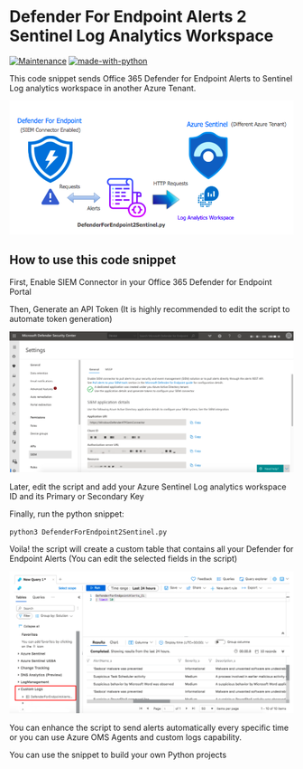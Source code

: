 # Defender For Endpoint Alerts 2 Sentinel Log Analytics Workspace 
[![Maintenance](https://img.shields.io/badge/Maintained%3F-yes-green.svg)](https://GitHub.com/Naereen/StrapDown.js/graphs/commit-activity)
[![made-with-python](https://img.shields.io/badge/Made%20with-Python-1f425f.svg)](https://www.python.org/)

This code snippet sends Office 365 Defender for Endpoint Alerts to Sentinel Log analytics workspace in another Azure Tenant.

![](/Images/Defender2Sentinel.png)

## How to use this code snippet

First, Enable SIEM Connector in your Office 365 Defender for Endpoint Portal 

Then, Generate an API Token (It is highly recommended to edit the script to automate token generation)

![](/Images/Defender.png)

Later, edit the script and add your Azure Sentinel Log analytics workspace ID and its Primary or Secondary Key

Finally, run the python snippet:

`python3 DefenderForEndpoint2Sentinel.py`

Voila! the script will create a custom table that contains all your Defender for Endpoint Alerts (You can edit the selected fields in the script)

![](/Images/Logs.png)

You can enhance the script to send alerts automatically every specific time or you can use Azure OMS Agents and custom logs capability.

You can use the snippet to build your own Python projects
